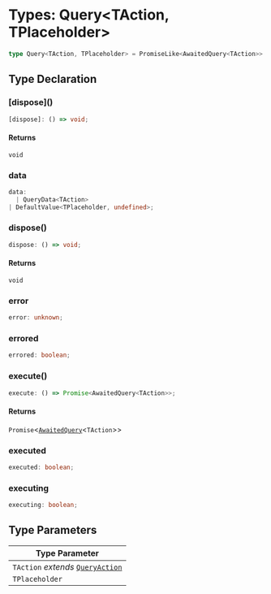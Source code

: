 # Types: Query\<TAction, TPlaceholder\>

```ts
type Query<TAction, TPlaceholder> = PromiseLike<AwaitedQuery<TAction>> & object;
```

## Type Declaration

### \[dispose\]()

```ts
[dispose]: () => void;
```

#### Returns

`void`

### data

```ts
data: 
  | QueryData<TAction>
| DefaultValue<TPlaceholder, undefined>;
```

### dispose()

```ts
dispose: () => void;
```

#### Returns

`void`

### error

```ts
error: unknown;
```

### errored

```ts
errored: boolean;
```

### execute()

```ts
execute: () => Promise<AwaitedQuery<TAction>>;
```

#### Returns

`Promise`\<[`AwaitedQuery`](AwaitedQuery.md)\<`TAction`\>\>

### executed

```ts
executed: boolean;
```

### executing

```ts
executing: boolean;
```

## Type Parameters

| Type Parameter |
| ------ |
| `TAction` *extends* [`QueryAction`](QueryAction.md) |
| `TPlaceholder` |
